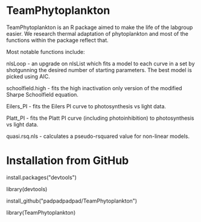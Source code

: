 # TeamPhytoplankton

TeamPhytoplankton is an R package aimed to make the life of the labgroup easier. We research thermal adaptation of phytoplankton and most of the functions within the package reflect that.

Most notable functions include:

nlsLoop - an upgrade on nlsList which fits a model to each curve in a set by shotgunning the desired number of starting parameters. The best model is picked using AIC.

schoolfield.high - fits the high inactivation only version of the modified Sharpe Schoolfield equation.

Eilers_PI - fits the Eilers PI curve to photosynthesis vs light data.

Platt_PI - fits the Platt PI curve (including photoinhibition) to photosynthesis vs light data.

quasi.rsq.nls - calculates a pseudo-rsquared value for non-linear models.

# Installation from GitHub

install.packages("devtools")

library(devtools)

install_github("padpadpadpad/TeamPhytoplankton")

library(TeamPhytoplankton)

